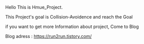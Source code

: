 Hello This is Hmue_Project.

This Project's goal is Collision-Avoidence and reach the Goal

if you want to get more Information about project, Come to Blog

Blog adress : https://run2run.tistory.com/